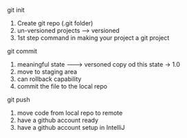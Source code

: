 git init
1. Create git repo (.git folder) 
2. un-versioned projects --> versioned  
3. 1st step command in making your project a git project

git commit 
1. meaningful state ---> versoned copy od this state -> 1.0
2. move to staging area
3. can rollback capability
4. commit the file to the local repo

git push 
1. move code from local repo to remote
2. have a github account ready 
3. have a github account setup in IntelliJ

